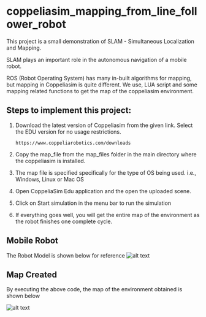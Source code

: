 # coppeliasim_mapping_from_line_follower_robot

This project is a small demonstration of SLAM - Simultaneous Localization and Mapping. 

SLAM plays an important role in the autonomous navigation of a mobile robot.

ROS (Robot Operating System) has many in-built algorithms for mapping, but mapping in Coppeliasim is quite different. We use, LUA script and some mapping related functions to get the map of the coppeliasim environment.

## Steps to implement this project:
  1. Download the latest version of Coppeliasim from the given link. Select the EDU version for no usage restrictions.
     
         https://www.coppeliarobotics.com/downloads
       
     
  2. Copy the map_file from the map_files folder in the main directory where the coppeliasim is installed.
  3. The map file is specified specifically for the type of OS being used. i.e., Windows, Linux or Mac OS
  4. Open CoppeliaSim Edu application and the open the uploaded scene.
  5. Click on Start simulation in the menu bar to run the simulation
  6. If everything goes well, you will get the entire map of the environment as the robot finishes one complete cycle. 


## Mobile Robot

The Robot Model is shown below for reference
![alt text](https://github.com/vishal-kasyap/coppeliasim_mapping_from_line_follower_robot/blob/main/coppeliasim_mapping_from_line_follower_robot/robot_in_coppeliasim_world.png "Robot Model")

## Map Created

By executing the above code, the map of the environment obtained is shown below

![alt text](https://github.com/vishal-kasyap/coppeliasim_mapping_from_line_follower_robot/blob/main/coppeliasim_mapping_from_line_follower_robot/map_of_environment.png "Map Obtained")
